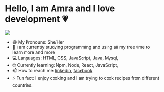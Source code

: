 # Hello, I am Amra and I love development :heartpulse:



![](https://raw.githubusercontent.com/Amraaa/Amraaa/gifcurlyhair.gif)


- 😄 My Pronouns: She/Her
- 🌱 I am currently studying programming and using all my free time to learn more and more
- 💻 Languages: HTML, CSS, JavaScript, Java, Mysql,
- 🤓 Currently learning: Npm, Node, React, JavaScript,
- 📫 How to reach me: [linkedin](https://www.linkedin.com/in/amra-topuz-b5a0b7197/), [facebook](https://www.facebook.com/pufich)
- ⚡ Fun fact: I enjoy cooking and I am trying to cook recipes from different countries.
